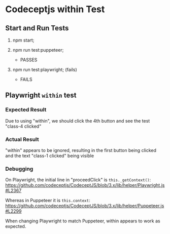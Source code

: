 # Codeceptjs within Test

## Start and Run Tests

1. npm start;

2. npm run test:puppeteer;
    - PASSES

3. npm run test:playwright; (fails)
    - FAILS

## Playwright `within` test
### Expected Result
Due to using "within", we should click the 4th button and see the test "class-4 clicked"

### Actual Result
"within" appears to be ignored, resulting in the first button being clicked and the text "class-1 clicked" being visible

### Debugging
On Playwright, the initial line in "proceedClick" is `this._getContext()`:
https://github.com/codeceptjs/CodeceptJS/blob/3.x/lib/helper/Playwright.js#L2367

Whereas in Puppeteer it is `this.context`:
https://github.com/codeceptjs/CodeceptJS/blob/3.x/lib/helper/Puppeteer.js#L2299

When changing Playwright to match Puppeteer, within appears to work as expected.
